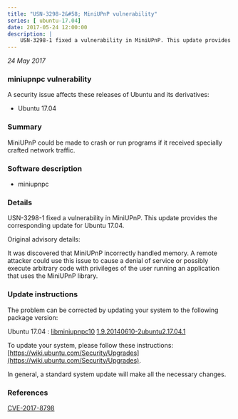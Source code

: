 ```yaml
---
title: "USN-3298-2&#58; MiniUPnP vulnerability"
series: [ ubuntu-17.04]
date: 2017-05-24 12:00:00
description: |
    USN-3298-1 fixed a vulnerability in MiniUPnP. This update provides the corresponding update for Ubuntu 17.04.
--- 
```

 
 

*24 May 2017*

### miniupnpc vulnerability

A security issue affects these releases of Ubuntu and its derivatives:

* Ubuntu 17.04

### Summary

MiniUPnP could be made to crash or run programs if it received specially crafted network traffic.

### Software description

* miniupnpc 

### Details

USN-3298-1 fixed a vulnerability in MiniUPnP. This update provides the corresponding update for Ubuntu 17.04.

Original advisory details:

 It was discovered that MiniUPnP incorrectly handled memory. A remote attacker could use this issue to cause a denial of service or possibly execute arbitrary code with privileges of the user running an application that uses the MiniUPnP library. 

### Update instructions

The problem can be corrected by updating your system to the following package version:

Ubuntu 17.04
 : [libminiupnpc10](https://launchpad.net/ubuntu/+source/miniupnpc) <span> [1.9.20140610-2ubuntu2.17.04.1](https://launchpad.net/ubuntu/+source/miniupnpc/1.9.20140610-2ubuntu2.17.04.1) </span> 

To update your system, please follow these instructions: [https://wiki.ubuntu.com/Security/Upgrades](https://wiki.ubuntu.com/Security/Upgrades).

In general, a standard system update will make all the necessary changes. 

### References

 
 [CVE-2017-8798](http://people.ubuntu.com/~ubuntu-security/cve/CVE-2017-8798)
 

